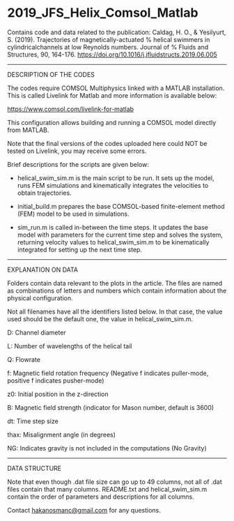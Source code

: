 # 2019_JFS_Helix_Comsol_Matlab
Contains code and data related to the publication: Caldag, H. O., &amp; Yesilyurt, S. (2019). Trajectories of magnetically-actuated  % helical swimmers in cylindricalchannels at low Reynolds numbers. Journal of  % Fluids and Structures, 90, 164-176. https://doi.org/10.1016/j.jfluidstructs.2019.06.005

-----------------------------------------------------------------------------------

DESCRIPTION OF THE CODES

The codes require COMSOL Multiphysics linked with a MATLAB installation. This is called
Livelink for Matlab and more information is available below:

https://www.comsol.com/livelink-for-matlab

This configuration allows building and running a COMSOL model directly from MATLAB.

Note that the final versions of the codes uploaded here could NOT be tested on Livelink, you may receive some errors.

Brief descriptions for the scripts are given below:

- helical_swim_sim.m is the main script to be run. It sets up the model, runs FEM simulations
and kinematically integrates the velocities to obtain trajectories.

- initial_build.m prepares the base COMSOL-based finite-element method (FEM) model to be used in
simulations.

- sim_run.m is called in-between the time steps. It updates the base model with parameters for the
current time step and solves the system, returning velocity values to helical_swim_sim.m to be 
kinematically integrated for setting up the next time step.

-----------------------------------------------------------------------------------

EXPLANATION ON DATA

Folders contain data relevant to the plots in the article. The files are named as combinations of letters
and numbers which contain information about the physical configuration.

Not all filenames have all the identifiers listed below. In that case, the value used should be the default one,
the value in helical_swim_sim.m.

D: Channel diameter

L: Number of wavelengths of the helical tail

Q: Flowrate

f: Magnetic field rotation frequency (Negative f indicates puller-mode, positive f indicates pusher-mode)

z0: Initial position in the z-direction

B: Magnetic field strength (indicator for Mason number, default is 3600)

dt: Time step size

thax: Misalignment angle (in degrees)

NG: Indicates gravity is not included in the computations (No Gravity)

-----------------------------------------------------------------------------------

DATA STRUCTURE

Note that even though .dat file size can go up to 49 columns, not all of .dat files contain
that many columns. README.txt and helical_swim_sim.m contain the order of parameters 
and descriptions for all columns.

Contact hakanosmanc@gmail.com for any questions.
